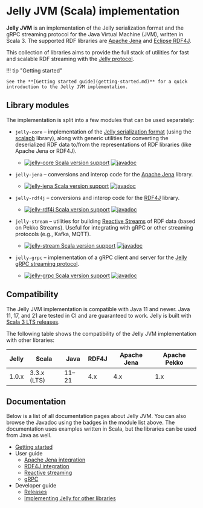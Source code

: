 # Jelly JVM (Scala) implementation

**Jelly JVM** is an implementation of the Jelly serialization format and the gRPC streaming protocol for the Java Virtual Machine (JVM), written in Scala 3. The supported RDF libraries are [Apache Jena](https://jena.apache.org/) and [Eclipse RDF4J](https://rdf4j.org/).

This collection of libraries aims to provide the full stack of utilities for fast and scalable RDF streaming with the [Jelly protocol](../specification/index.md).

!!! tip "Getting started"

    See the **[Getting started guide](getting-started.md)** for a quick introduction to the Jelly JVM implementation.

## Library modules

The implementation is split into a few modules that can be used separately:

- `jelly-core` – implementation of the [Jelly serialization format](../specification/serialization.md) (using the [scalapb](https://scalapb.github.io/) library), along with generic utilities for converting the deserialized RDF data to/from the representations of RDF libraries (like Apache Jena or RDF4J). 
    - [![jelly-core Scala version support](https://index.scala-lang.org/jelly-rdf/jelly-jvm/jelly-core/latest.svg)](https://index.scala-lang.org/jelly-rdf/jelly-jvm/jelly-core) [![javadoc](https://javadoc.io/badge2/eu.ostrzyciel.jelly/jelly-core_3/javadoc.svg)](https://javadoc.io/doc/eu.ostrzyciel.jelly/jelly-core_3) 

- `jelly-jena` – conversions and interop code for the [Apache Jena](https://jena.apache.org/) library.
    - [![jelly-jena Scala version support](https://index.scala-lang.org/jelly-rdf/jelly-jvm/jelly-jena/latest.svg)](https://index.scala-lang.org/jelly-rdf/jelly-jvm/jelly-jena) [![javadoc](https://javadoc.io/badge2/eu.ostrzyciel.jelly/jelly-jena_3/javadoc.svg)](https://javadoc.io/doc/eu.ostrzyciel.jelly/jelly-jena_3)

- `jelly-rdf4j` – conversions and interop code for the [RDF4J](https://rdf4j.org/) library.
    - [![jelly-rdf4j Scala version support](https://index.scala-lang.org/jelly-rdf/jelly-jvm/jelly-rdf4j/latest.svg)](https://index.scala-lang.org/jelly-rdf/jelly-jvm/jelly-rdf4j) [![javadoc](https://javadoc.io/badge2/eu.ostrzyciel.jelly/jelly-rdf4j_3/javadoc.svg)](https://javadoc.io/doc/eu.ostrzyciel.jelly/jelly-rdf4j_3)

- `jelly-stream` – utilities for building [Reactive Streams](https://www.reactive-streams.org/) of RDF data (based on Pekko Streams). Useful for integrating with gRPC or other streaming protocols (e.g., Kafka, MQTT).
    - [![jelly-stream Scala version support](https://index.scala-lang.org/jelly-rdf/jelly-jvm/jelly-stream/latest.svg)](https://index.scala-lang.org/jelly-rdf/jelly-jvm/jelly-stream) [![javadoc](https://javadoc.io/badge2/eu.ostrzyciel.jelly/jelly-stream_3/javadoc.svg)](https://javadoc.io/doc/eu.ostrzyciel.jelly/jelly-stream_3)

- `jelly-grpc` – implementation of a gRPC client and server for the [Jelly gRPC streaming protocol](../specification/streaming.md).
    - [![jelly-grpc Scala version support](https://index.scala-lang.org/jelly-rdf/jelly-jvm/jelly-grpc/latest.svg)](https://index.scala-lang.org/jelly-rdf/jelly-jvm/jelly-grpc) [![javadoc](https://javadoc.io/badge2/eu.ostrzyciel.jelly/jelly-grpc_3/javadoc.svg)](https://javadoc.io/doc/eu.ostrzyciel.jelly/jelly-grpc_3)

## Compatibility

The Jelly JVM implementation is compatible with Java 11 and newer. Java 11, 17, and 21 are tested in CI and are guaranteed to work. Jelly is built with [Scala 3 LTS releases](https://www.scala-lang.org/blog/2022/08/17/long-term-compatibility-plans.html).

The following table shows the compatibility of the Jelly JVM implementation with other libraries:

| Jelly | Scala       | Java | RDF4J | Apache Jena | Apache Pekko |
| ----- | ----------- | ---- | ----- | ----------- | ------------ |
| 1.0.x | 3.3.x (LTS) | 11–21| 4.x   | 4.x         | 1.x          |

## Documentation

Below is a list of all documentation pages about Jelly JVM. You can also browse the Javadoc using the badges in the module list above. The documentation uses examples written in Scala, but the libraries can be used from Java as well.

- [Getting started](getting-started.md)
- User guide
    - [Apache Jena integration](jena.md)
    - [RDF4J integration](rdf4j.md)
    - [Reactive streaming](reactive.md)
    - [gRPC](grpc.md)
- Developer guide
    - [Releases](releases.md)
    - [Implementing Jelly for other libraries](implementing.md)
